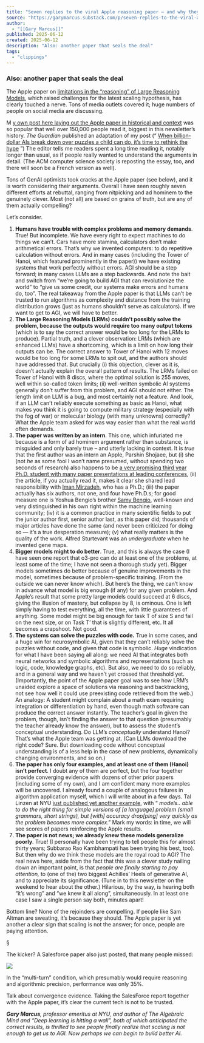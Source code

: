 ```yaml
---
title: "Seven replies to the viral Apple reasoning paper – and why they fall short"
source: "https://garymarcus.substack.com/p/seven-replies-to-the-viral-apple?publication_id=888615&post_id=165791446&isFreemail=true&r=7br8e&triedRedirect=true"
author:
  - "[[Gary Marcus]]"
published: 2025-06-12
created: 2025-06-12
description: "Also: another paper that seals the deal"
tags:
  - "clippings"
---
```

### Also: another paper that seals the deal

The Apple paper on [limitations in the “reasoning” of Large Reasoning Models](https://ml-site.cdn-apple.com/papers/the-illusion-of-thinking.pdf), which raised challenges for the latest scaling hypothesis, has clearly touched a nerve. Tons of media outlets covered it; huge numbers of people on social media are discussing.

M [y own post here laying out the Apple paper in historical and context](https://open.substack.com/pub/garymarcus/p/a-knockout-blow-for-llms?r=8tdk6&utm_campaign=post&utm_medium=web&showWelcomeOnShare=false) was so popular that well over 150,000 people read it, biggest in this newsletter’s history. *The Guardian* published an adaptation of my post (“ [When billion-dollar AIs break down over puzzles a child can do, it’s time to rethink the hype](https://www.theguardian.com/commentisfree/2025/jun/10/billion-dollar-ai-puzzle-break-down) ”) The editor tells me readers spent a long time reading it, notably longer than usual, as if people really wanted to understand the arguments in detail. (The ACM computer science society is reposting the essay, too, and there will soon be a French version as well).

Tons of GenAI optimists took cracks at the Apple paper (see below), and it is worth considering their arguments. Overall I have seen roughly seven different efforts at rebuttal, ranging from nitpicking and ad hominem to the genuinely clever. Most (not all) are based on grains of truth, but are any of them actually compelling?

Let’s consider.

1. **Humans have trouble with complex problems and memory demands**. True! But incomplete. We have every right to expect machines to do things we can’t. Cars have more stamina, calculators don’t make arithmetical errors. That’s why we invented computers: to do repetitive calculation without errors. And in many cases (including the Tower of Hanoi, which featured prominently in the paper)) we have existing systems that work perfectly without errors. AGI should be a step forward; in many cases LLMs are a step backwards. And note the bait and switch from “we’re going to build AGI that can revolutionize the world” to “give us some credit, our systems make errors and humans do, too”. The real takeaway from the Apple paper is that LLMs can’t be trusted to run algorithms as complexity and distance from the training distribution grows (just as humans shouldn’t serve as calculators). If we want to get to AGI, we will have to better.
2. **The Large Reasoning Models (LRMs) couldn’t possibly solve the problem, because the outputs would require too many output tokens** (which is to say the correct answer would be too long for the LRMs to produce). Partial truth, and a clever observation: LRMs (which are enhanced LLMs) have a shortcoming, which is a limit on how long their outputs can be. The correct answer to Tower of Hanoi with 12 moves would be too long for some LRMs to spit out, and the authors should have addressed that. But crucially (i) this objection, clever as it is, doesn’t actually explain the overall pattern of results. The LRMs failed on Tower of Hanoi with 8 discs, where the optimal solution is 255 moves, well within so-called token limits; (ii) well-written symbolic AI systems generally don’t suffer from this problem, and AGI should not either. The length limit on LLM is a bug, and most certainly not a feature. And look, if an LLM can’t reliably execute something as basic as Hanoi, what makes you think it is going to compute military strategy (especially with the fog of war) or molecular biology (with many unknowns) correctly? What the Apple team asked for was way easier than what the real world often demands.
3. **The paper was written by an intern**. This one, which infuriated me because is a form of ad hominem argument rather than substance, is misguided and only barely true – and utterly lacking in context. It is *true* that the first author was an intern an Apple, Parshin Shojaee, but (i) she (not *he* as some fool I won’t name presumed, without spending two seconds of research) also happens to be [a very promising third year Ph.D. student with many paper presentations at leading conferences](https://parshinsh.github.io/), (ii) the article, if you actually read it, makes it clear she shared lead responsibility with [Iman Mirzadeh](https://imirzadeh.me/), who has a Ph.D.; (iii) the paper actually has six authors, not one, and four have Ph.D.s; for good measure one is Yoshua Bengio’s brother [Samy Bengio](https://bengio.abracadoudou.com/), well-known and very distinguished in his own right within the machine learning community; (iv) it is a common practice in many scientific fields to put the junior author first, senior author last, as this paper did; thousands of major articles have done the same (and never been criticized for doing so — it’s a true desperation measure); (v) what really matters is the quality of the work. Alfred Sturtevant was an *undergraduate* when he invented gene maps.
4. **Bigger models might to do better**. True, and this is always the case (I have seen one report that o3-pro can do at least one of the problems, at least some of the time; I have not seen a thorough study yet). Bigger models sometimes do better because of genuine improvements in the model, sometimes because of problem-specific training. (From the outside we can never know which). But here’s the thing, we can’t know in advance what model is big enough (if any) for any given problem. And Apple’s result that some pretty large models could succeed at 6 discs, giving the illusion of mastery, but collapse by 8, is ominous. One is left simply having to test everything, all the time, with little guarantees of anything. Some model might be big enough for task T of size S and fail on the next size, or on Task T’ that is slightly different, etc. It all becomes a crapshoot. Not good.
5. **The systems can solve the puzzles with code.** True in some cases, and a huge win for neurosymbolic AI, given that they can’t reliably solve the puzzles without code, and given that code is symbolic. *Huge* vindication for what I have been saying all along: we need AI that integrates both neural networks and symbolic algorithms and representations (such as logic, code, knowledge graphs, etc). But also, we need to do so reliably, and in a general way and we haven’t yet crossed that threshold yet. (Importantly, the point of the Apple paper goal was to see how LRM’s unaided explore a space of solutions via reasoning and backtracking, not see how well it could use preexisting code retrieved from the web.) An analogy: A student might complain about a math exam requiring integration or differentiation by hand, even though math software can produce the correct answer instantly. The teacher’s goal in given the problem, though, isn’t finding the answer to that question (presumably the teacher already know the answer), but to assess the student’s conceptual understanding. Do LLM’s *conceptually* understand Hanoi? That’s what the Apple team was getting at. (Can LLMs download the right code? Sure. But downloading code without conceptual understanding is of a less help in the case of new problems, dynamically changing environments, and so on.)
6. **The paper has only four examples, and at least one of them (Hanoi) isn’t perfect**. I doubt any of them are perfect, but the four together provide converging evidence with dozens of other prior papers (including some of my own), and I am confident many more examples will be uncovered. I already found a couple of analogous failures in algorithm application myself, which I will write about in a few days. Tal Linzen at NYU [just published yet another example](https://x.com/tallinzen/status/1933184078821360084?s=61), with “ *models.. able to do the right thing for simple versions of \[a language\] problem (small grammars, short strings), but \[with\] accuracy drop\[ping\] very quickly as the problem becomes more complex*.” Mark my words: in time, we will see scores of papers reinforcing the Apple results.
7. **The paper is not news; we already knew these models generalize poorly**. True! (I personally have been trying to tell people this for almost thirty years; Subbarao Rao Kambhampati has been trying his best, too). But then why do we think these models are the royal road to AGI? The real news here, aside from the fact that this was a clever study nailing down an important point, is that *people are finally starting to pay attention,* to (one of the) two biggest Achilles’ Heels of generative AI, and to appreciate its significance. (Tune in to this newsletter on the weekend to hear about the other.) Hilarious, by the way, is hearing both “it’s wrong” and “we knew it all along”, simultaneously. In at least one case I saw a single person say both, minutes apart!

Bottom line? None of the rejoinders are compelling. If people like Sam Altman are sweating, it’s because they should. The Apple paper is yet another a clear sign that scaling is not the answer; for once, people are paying attention.

§

The kicker? A Salesforce paper also just posted, that many people missed:

![](https://substackcdn.com/image/fetch/w_424)

In the “multi-turn” condition, which presumably would require reasoning and algorithmic precision, performance was only 35%.

Talk about convergence evidence. Taking the SalesForce report together with the Apple paper, it’s clear the current tech is not to be trusted.

***Gary Marcus**, professor emeritus at NYU, and author of The Algebraic Mind and “Deep learning is hitting a wall”, both of which anticipated the correct results, is thrilled to see people finally realize that scaling is not enough to get us to AGI. Now perhaps we can begin to build better AI.*